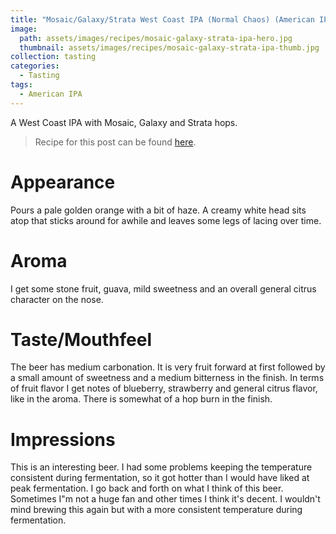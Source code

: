 ```yaml
---
title: "Mosaic/Galaxy/Strata West Coast IPA (Normal Chaos) (American IPA | 21A) - Tasting"
image:
  path: assets/images/recipes/mosaic-galaxy-strata-ipa-hero.jpg
  thumbnail: assets/images/recipes/mosaic-galaxy-strata-ipa-thumb.jpg
collection: tasting
categories:
  - Tasting
tags:
  - American IPA
---
```


A West Coast IPA with Mosaic, Galaxy and Strata hops.

> Recipe for this post can be found [here](/recipes/mosaic-galaxy-strata-wc-ipa/).

# Appearance

Pours a pale golden orange with a bit of haze. A creamy white head sits atop that sticks
around for awhile and leaves some legs of lacing over time.

# Aroma

I get some stone fruit, guava, mild sweetness and an overall general citrus character on the nose.

# Taste/Mouthfeel

The beer has medium carbonation. It is very fruit forward at first followed by a small amount of
sweetness and a medium bitterness in the finish. In terms of fruit flavor I get notes
of blueberry, strawberry and general citrus flavor, like in the aroma. There is somewhat of a
hop burn in the finish.

# Impressions

This is an interesting beer. I had some problems keeping the temperature consistent during
fermentation, so it got hotter than I would have liked at peak fermentation. I go back
and forth on what I think of this beer. Sometimes I"m not a huge fan and other times
I think it's decent. I wouldn't mind brewing this again but with a more consistent
temperature during fermentation.
